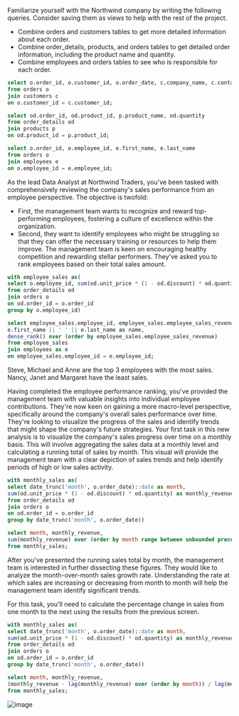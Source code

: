 Familiarize yourself with the Northwind company by writing the following queries. Consider saving them as views to help with the rest of the project.
- Combine orders and customers tables to get more detailed information about each order.
- Combine order_details, products, and orders tables to get detailed order information, including the product name and quantity.
- Combine employees and orders tables to see who is responsible for each order.

```sql
select o.order_id, o.customer_id, o.order_date, c.company_name, c.contact_name, c.country, c.city
from orders o
join customers c
on o.customer_id = c.customer_id;

select od.order_id, od.product_id, p.product_name, od.quantity
from order_details od
join products p
on od.product_id = p.product_id;

select o.order_id, o.employee_id, e.first_name, e.last_name
from orders o
join employees e
on o.employee_id = e.employee_id;
```

As the lead Data Analyst at Northwind Traders, you've been tasked with comprehensively reviewing the company's sales performance from an employee perspective. The objective is twofold:
- First, the management team wants to recognize and reward top-performing employees, fostering a culture of excellence within the organization.
- Second, they want to identify employees who might be struggling so that they can offer the necessary training or resources to help them improve.
The management team is keen on encouraging healthy competition and rewarding stellar performers. They've asked you to rank employees based on their total sales amount.

```sql
with employee_sales as(
select o.employee_id, sum(od.unit_price * (1 - od.discount) * od.quantity) as employee_sales_revenue
from order_details od
join orders o
on od.order_id = o.order_id
group by o.employee_id)

select employee_sales.employee_id, employee_sales.employee_sales_revenue,
e.first_name || ' ' || e.last_name as name,
dense_rank() over (order by employee_sales.employee_sales_revenue)
from employee_sales
join employees as e
on employee_sales.employee_id = e.employee_id;
```
Steve, Michael and Anne are the top 3 employees with the most sales. Nancy, Janet and Margaret have the least sales.


Having completed the employee performance ranking, you've provided the management team with valuable insights into individual employee contributions. They're now keen on gaining a more macro-level perspective, specifically around the company's overall sales performance over time. They're looking to visualize the progress of the sales and identify trends that might shape the company's future strategies.
Your first task in this new analysis is to visualize the company's sales progress over time on a monthly basis. This will involve aggregating the sales data at a monthly level and calculating a running total of sales by month. This visual will provide the management team with a clear depiction of sales trends and help identify periods of high or low sales activity.

```sql
with monthly_sales as(
select date_trunc('month', o.order_date)::date as month,
sum(od.unit_price * (1 - od.discount) * od.quantity) as monthly_revenue
from order_details od
join orders o
on od.order_id = o.order_id
group by date_trunc('month', o.order_date))

select month, monthly_revenue,
sum(monthly_revenue) over (order by month range between unbounded preceding and current row) as running_total
from monthly_sales;
```


After you've presented the running sales total by month, the management team is interested in further dissecting these figures. They would like to analyze the month-over-month sales growth rate. Understanding the rate at which sales are increasing or decreasing from month to month will help the management team identify significant trends.

For this task, you'll need to calculate the percentage change in sales from one month to the next using the results from the previous screen. 

```sql
with monthly_sales as(
select date_trunc('month', o.order_date)::date as month,
sum(od.unit_price * (1 - od.discount) * od.quantity) as monthly_revenue
from order_details od
join orders o
on od.order_id = o.order_id
group by date_trunc('month', o.order_date))

select month, monthly_revenue,
(monthly_revenue - lag(monthly_revenue) over (order by month)) / lag(monthly_revenue) over (order by month) * 100 as change_monthly_revenue
from monthly_sales;
```

![image](https://github.com/user-attachments/assets/38d67324-6c94-4c96-ba9b-a1bfd986e176)









